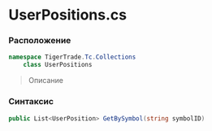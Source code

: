 
# UserPositions.cs
### Расположение
```csharp
namespace TigerTrade.Tc.Collections  
    class UserPositions
```

> Описание

### Синтаксис
```csharp
public List<UserPosition> GetBySymbol(string symbolID)
```
